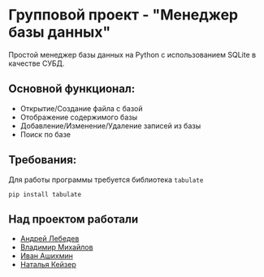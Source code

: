 # Групповой проект - "Менеджер базы данных"

Простой менеджер базы данных на Python с использованием SQLite в качестве СУБД.

## Основной функционал:

-   Открытие/Создание файла с базой
-   Отображение содержимого базы
-   Добавление/Изменение/Удаление записей из базы
-   Поиск по базе

## Требования:

Для работы программы требуется библиотека `tabulate`

```commandline
pip install tabulate
```

## Над проектом работали

-   [Андрей Лебедев](https://github.com/Rusheslav)
-   [Владимир Михайлов](https://github.com/vladimir-mikhailov)
-   [Иван Ашихмин](https://github.com/proDreams)
-   [Наталья Кейзер](https://github.com/keizrn)
